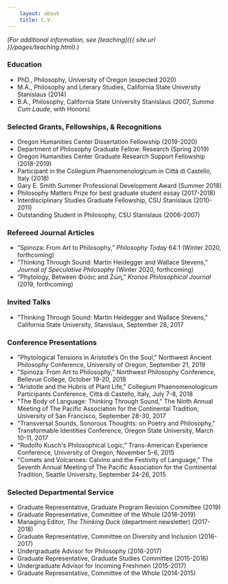 ```yaml
---
    layout: about
    title: C.V.
---
```


*(For additional information, see [teaching]({{ site.url }}/pages/teaching.html).)*

### Education
- PhD., Philosophy, University of Oregon (expected 2020)
- M.A., Philosophy and Literary Studies, California State University Stanislaus (2014)
- B.A., Philosophy, California State University Stanislaus (2007, *Summa Cum Laude*, with Honors)

### Selected Grants, Fellowships, & Recognitions
- Oregon Humanities Center Dissertation Fellowship (2019-2020)
- Department of Philosophy Graduate Fellow: Research (Spring 2019)
- Oregon Humanities Center Graduate Research Support Fellowship (2018-2019)
- Participant in the Collegium Phaenomenologicum in Città di Castello, Italy (2018)
- Gary E. Smith Summer Professional Development Award (Summer 2018)
- Philosophy Matters Prize for best graduate student essay (2017-2018)
- Interdisciplinary Studies Graduate Fellowship, CSU Stanislaus (2010-2011)
- Outstanding Student in Philosophy, CSU Stanislaus (2006-2007)

### Refereed Journal Articles
- “Spinoza: From Art to Philosophy,” *Philosophy Today* 64:1 (Winter 2020, forthcoming)
- “Thinking Through Sound: Martin Heidegger and Wallace Stevens,” *Journal of Speculative Philosophy* (Winter 2020, forthcoming)
- “Phytology, Between Φύσις and Ζώη,” *Kronos Philosophical Journal* (2019, forthcoming)

### Invited Talks
- "Thinking Through Sound: Martin Heidegger and Wallace Stevens," California State University, Stanislaus, September 28, 2017

### Conference Presentations
- "Phytological Tensions in Aristotle’s On the Soul," Northwest Ancient Philosophy Conference, University of Oregon, September 21, 2019
- "Spinoza: From Art to Philosophy," Northwest Philosophy Conference, Bellevue College, October 19-20, 2018
- "Aristotle and the Hubris of Plant Life," Collegium Phaenomenologicum Participants Conference, Città di Castello, Italy, July 7-8, 2018
- "The Body of Language: Thinking Through Sound," The Ninth Annual Meeting of The Pacific Association for the Continental Tradition, University of San Francisco, September 28-30, 2017
- "Transversal Sounds, Sonorous Thoughts: on Poetry and Philosophy," Transformable Identities Conference, Oregon State University, March 10-11, 2017
- "Rodolfo Kusch's Philosophical Logic," Trans-American Experience Conference, University of Oregon, November 5-6, 2015
- "Comets and Volcanoes: Calvino and the Festivity of Language," The Seventh Annual Meeting of The Pacific Association for the Continental Tradition, Seattle University, September 24-26, 2015

### Selected Departmental Service
- Graduate Representative, Graduate Program Revision Committee (2019)
- Graduate Representative, Committee of the Whole (2018-2019)
- Managing Editor, *The Thinking Duck* (department newsletter) (2017-2018)
- Graduate Representative, Committee on Diversity and Inclusion (2016-2017)
- Undergraduate Advisor for Philosophy (2016-2017)
- Graduate Representative, Graduate Studies Committee (2015-2016)
- Undergraduate Advisor for Incoming Freshmen (2015-2017)
- Graduate Representative, Committee of the Whole (2014-2015)

